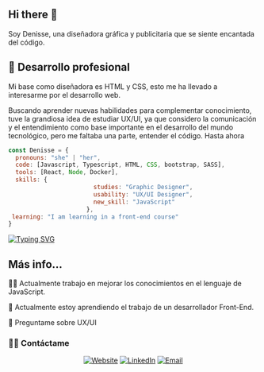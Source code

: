 ## Hi there 👋

<!--
**Byskachita/Byskachita** is a ✨ _special_ ✨ repository because its `README.md` (this file) appears on your GitHub profile.
-->

Soy Denisse, una diseñadora gráfica y publicitaria que se siente encantada del código.


## 🚀 Desarrollo profesional


Mi base como diseñadora es HTML y CSS, esto me ha llevado a interesarme por el desarrollo web.

Buscando aprender nuevas habilidades para complementar conocimiento, tuve la grandiosa idea de estudiar UX/UI, ya que considero la comunicación y el entendimiento como base importante en el desarrollo del mundo tecnológico, pero me faltaba una parte, entender el código. Hasta ahora 


```javascript
const Denisse = {
  pronouns: "she" | "her",
  code: [Javascript, Typescript, HTML, CSS, bootstrap, SASS],
  tools: [React, Node, Docker],
  skills: {
                        studies: "Graphic Designer",
                        usability: "UX/UI Designer",
                        new_skill: "JavaScript"
                      },
 learning: "I am learning in a front-end course"
}
```


[![Typing SVG](https://readme-typing-svg.demolab.com?font=Fira+Code&pause=1000&color=FF3ADD&width=435&lines=Te+invito+a+conocer+mi+trabajo)](https://git.io/typing-svg)


## Más info...
👩‍💻 Actualmente trabajo en mejorar los conocimientos en el lenguaje de JavaScript.

🧠 Actualmente estoy aprendiendo el trabajo de un desarrollador Front-End.

💬 Preguntame sobre UX/UI


<h3> 🤝🏻 Contáctame </h3>

<p align="center">
<a href="https://www.behance.net/denisserosf6cd" target="_blank"><img alt="Website" src="https://img.shields.io/badge/Website-www.behance.net/denisserosf6cd-blue?style=flat&logo=google-chrome"></a>
<a href="https://www.linkedin.com/in/denisserossel/" target="_blank"><img alt="LinkedIn" src="https://img.shields.io/badge/LinkedIn-@denisserossel-blue?style=flat&logo=linkedin"></a>
<a href="mailto:denisserosseln@gmail.com"><img alt="Email" src="https://img.shields.io/badge/Email-denisserosseln@gmail.com-blue?style=flat&logo=gmail"></a>
</p>

